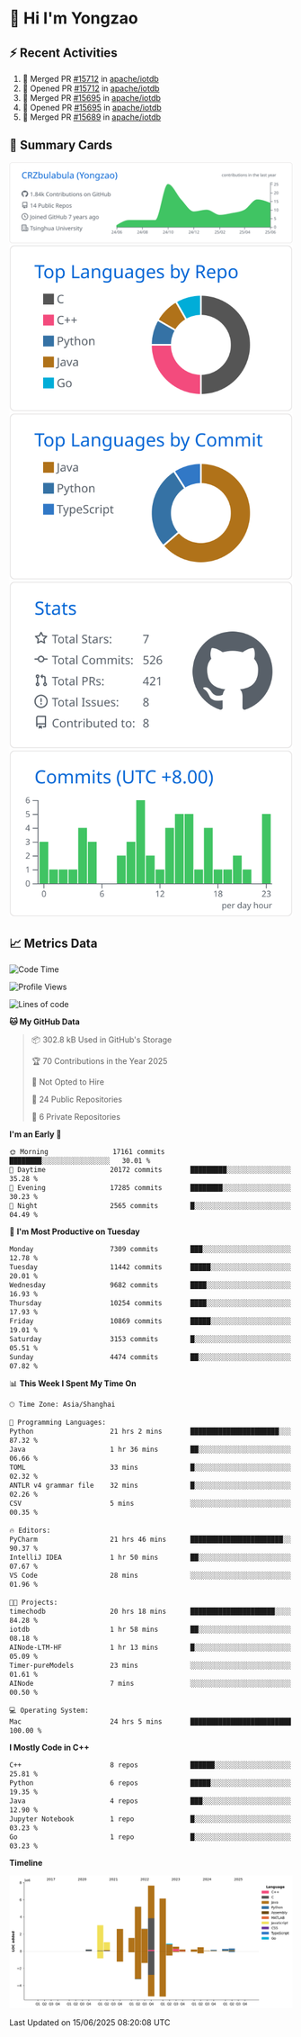 # 👋 Hi I'm Yongzao

## ⚡ Recent Activities
<!--START_SECTION:activity-->
1. 🎉 Merged PR [#15712](https://github.com/apache/iotdb/pull/15712) in [apache/iotdb](https://github.com/apache/iotdb)
2. 💪 Opened PR [#15712](https://github.com/apache/iotdb/pull/15712) in [apache/iotdb](https://github.com/apache/iotdb)
3. 🎉 Merged PR [#15695](https://github.com/apache/iotdb/pull/15695) in [apache/iotdb](https://github.com/apache/iotdb)
4. 💪 Opened PR [#15695](https://github.com/apache/iotdb/pull/15695) in [apache/iotdb](https://github.com/apache/iotdb)
5. 🎉 Merged PR [#15689](https://github.com/apache/iotdb/pull/15689) in [apache/iotdb](https://github.com/apache/iotdb)
<!--END_SECTION:activity-->

## 🎑 Summary Cards

[![](https://raw.githubusercontent.com/CRZbulabula/CRZbulabula/main/profile-summary-card-output/github/0-profile-details.svg)](https://github.com/vn7n24fzkq/github-profile-summary-cards)
[![](https://raw.githubusercontent.com/CRZbulabula/CRZbulabula/main/profile-summary-card-output/github/1-repos-per-language.svg)](https://github.com/vn7n24fzkq/github-profile-summary-cards) [![](https://raw.githubusercontent.com/CRZbulabula/CRZbulabula/main/profile-summary-card-output/github/2-most-commit-language.svg)](https://github.com/vn7n24fzkq/github-profile-summary-cards)
[![](https://raw.githubusercontent.com/CRZbulabula/CRZbulabula/main/profile-summary-card-output/github/3-stats.svg)](https://github.com/vn7n24fzkq/github-profile-summary-cards) [![](https://raw.githubusercontent.com/CRZbulabula/CRZbulabula/main/profile-summary-card-output/github/4-productive-time.svg)](https://github.com/vn7n24fzkq/github-profile-summary-cards)

## 📈 Metrics Data

<!--START_SECTION:waka-->
![Code Time](http://img.shields.io/badge/Code%20Time-925%20hrs%2040%20mins-blue)

![Profile Views](http://img.shields.io/badge/Profile%20Views-0-blue)

![Lines of code](https://img.shields.io/badge/From%20Hello%20World%20I%27ve%20Written-32.7%20million%20lines%20of%20code-blue)

**🐱 My GitHub Data** 

> 📦 302.8 kB Used in GitHub's Storage 
 > 
> 🏆 70 Contributions in the Year 2025
 > 
> 🚫 Not Opted to Hire
 > 
> 📜 24 Public Repositories 
 > 
> 🔑 6 Private Repositories 
 > 
**I'm an Early 🐤** 

```text
🌞 Morning                17161 commits       ████████░░░░░░░░░░░░░░░░░   30.01 % 
🌆 Daytime                20172 commits       █████████░░░░░░░░░░░░░░░░   35.28 % 
🌃 Evening                17285 commits       ████████░░░░░░░░░░░░░░░░░   30.23 % 
🌙 Night                  2565 commits        █░░░░░░░░░░░░░░░░░░░░░░░░   04.49 % 
```
📅 **I'm Most Productive on Tuesday** 

```text
Monday                   7309 commits        ███░░░░░░░░░░░░░░░░░░░░░░   12.78 % 
Tuesday                  11442 commits       █████░░░░░░░░░░░░░░░░░░░░   20.01 % 
Wednesday                9682 commits        ████░░░░░░░░░░░░░░░░░░░░░   16.93 % 
Thursday                 10254 commits       ████░░░░░░░░░░░░░░░░░░░░░   17.93 % 
Friday                   10869 commits       █████░░░░░░░░░░░░░░░░░░░░   19.01 % 
Saturday                 3153 commits        █░░░░░░░░░░░░░░░░░░░░░░░░   05.51 % 
Sunday                   4474 commits        ██░░░░░░░░░░░░░░░░░░░░░░░   07.82 % 
```


📊 **This Week I Spent My Time On** 

```text
🕑︎ Time Zone: Asia/Shanghai

💬 Programming Languages: 
Python                   21 hrs 2 mins       ██████████████████████░░░   87.32 % 
Java                     1 hr 36 mins        ██░░░░░░░░░░░░░░░░░░░░░░░   06.66 % 
TOML                     33 mins             █░░░░░░░░░░░░░░░░░░░░░░░░   02.32 % 
ANTLR v4 grammar file    32 mins             █░░░░░░░░░░░░░░░░░░░░░░░░   02.26 % 
CSV                      5 mins              ░░░░░░░░░░░░░░░░░░░░░░░░░   00.35 % 

🔥 Editors: 
PyCharm                  21 hrs 46 mins      ███████████████████████░░   90.37 % 
IntelliJ IDEA            1 hr 50 mins        ██░░░░░░░░░░░░░░░░░░░░░░░   07.67 % 
VS Code                  28 mins             ░░░░░░░░░░░░░░░░░░░░░░░░░   01.96 % 

🐱‍💻 Projects: 
timechodb                20 hrs 18 mins      █████████████████████░░░░   84.28 % 
iotdb                    1 hr 58 mins        ██░░░░░░░░░░░░░░░░░░░░░░░   08.18 % 
AINode-LTM-HF            1 hr 13 mins        █░░░░░░░░░░░░░░░░░░░░░░░░   05.09 % 
Timer-pureModels         23 mins             ░░░░░░░░░░░░░░░░░░░░░░░░░   01.61 % 
AINode                   7 mins              ░░░░░░░░░░░░░░░░░░░░░░░░░   00.50 % 

💻 Operating System: 
Mac                      24 hrs 5 mins       █████████████████████████   100.00 % 
```

**I Mostly Code in C++** 

```text
C++                      8 repos             ██████░░░░░░░░░░░░░░░░░░░   25.81 % 
Python                   6 repos             █████░░░░░░░░░░░░░░░░░░░░   19.35 % 
Java                     4 repos             ███░░░░░░░░░░░░░░░░░░░░░░   12.90 % 
Jupyter Notebook         1 repo              █░░░░░░░░░░░░░░░░░░░░░░░░   03.23 % 
Go                       1 repo              █░░░░░░░░░░░░░░░░░░░░░░░░   03.23 % 
```



**Timeline**

![Lines of Code chart](https://raw.githubusercontent.com/CRZbulabula/CRZbulabula/main/assets/bar_graph.png)


 Last Updated on 15/06/2025 08:20:08 UTC
<!--END_SECTION:waka-->

